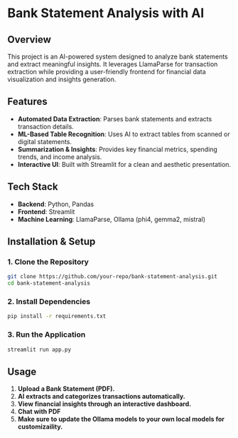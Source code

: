 # Bank Statement Analysis with AI

## Overview
This project is an AI-powered system designed to analyze bank statements and extract meaningful insights. It leverages LlamaParse for transaction extraction while providing a user-friendly frontend for financial data visualization and insights generation.

## Features
- **Automated Data Extraction**: Parses bank statements and extracts transaction details.
- **ML-Based Table Recognition**: Uses AI to extract tables from scanned or digital statements.
- **Summarization & Insights**: Provides key financial metrics, spending trends, and income analysis.
- **Interactive UI**: Built with Streamlit for a clean and aesthetic presentation.

## Tech Stack
- **Backend**: Python, Pandas
- **Frontend**: Streamlit 
- **Machine Learning**: LlamaParse, Ollama (phi4, gemma2, mistral)

## Installation & Setup
### 1. Clone the Repository
```bash
git clone https://github.com/your-repo/bank-statement-analysis.git
cd bank-statement-analysis
```
### 2. Install Dependencies
```bash
pip install -r requirements.txt
```
### 3. Run the Application
```bash
streamlit run app.py
```

## Usage
1. **Upload a Bank Statement (PDF).**
2. **AI extracts and categorizes transactions automatically.**
3. **View financial insights through an interactive dashboard.**
4. **Chat with PDF**
5. **Make sure to update the Ollama models to your own local models for customizaility.**

